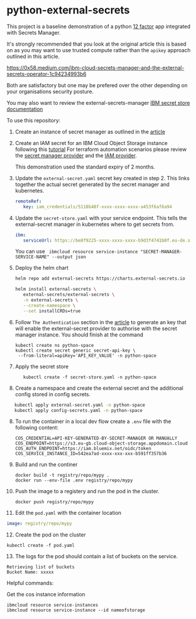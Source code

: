 # python-external-secrets

This project is a baseline demonstration of a python [12 factor](https://12factor.net/) app integrated with Secrets Manager.

It's strongly recommended that you look at the original article this is based on as you may want to use trusted compute rather than the `apikey` approach outlined in this article.

https://0x58.medium.com/ibm-cloud-secrets-manager-and-the-external-secrets-operator-1c94234993b6

Both are satisfactory but one may be prefered over the other depending on your organisations security posture.

You may also want to review the external-secrets-manager [IBM secret store documentation](https://external-secrets.io/v0.7.2/provider/ibm-secrets-manager/)

To use this repository:

1. Create an instance of secret manager as outlined in the [article](https://0x58.medium.com/ibm-cloud-secrets-manager-and-the-external-secrets-operator-1c94234993b6)

2. Create an IAM secret for an IBM Cloud Object Storage instance following this [tutorial](https://cloud.ibm.com/docs/secrets-manager?topic=secrets-manager-iam-credentials&interface=ui)
   For terraform automation scenarios please review the [secret manager provider](https://registry.terraform.io/providers/IBM-Cloud/ibm/latest/docs/data-sources/secrets_manager_secret) and the [IAM provider](https://registry.terraform.io/providers/IBM-Cloud/ibm/latest/docs/resources/iam_service_api_key).

   This demonstration used the standard expiry of 2 months.

3. Update the `external-secret.yaml` secret key created in step 2. This links together the actual secret generated by the secret manager and kubernetes.
   ```yaml
   remoteRef:
      key: iam_credentials/5118b48f-xxxx-xxxx-xxxx-a453f6af6a94
   ```

4. Update the `secret-store.yaml` with your service endpoint. This tells the external-secret manager in kubernetes where to get secrets from.
   ```yaml
   ibm:
      serviceUrl: https://be8f9225-xxxx-xxxx-xxxx-b9d3f4741b0f.eu-de.secrets-manager.appdomain.cloud
   ```
   You can use ` ibmcloud resource service-instance "SECRET-MANAGER-SERVICE-NAME" --output json`

5. Deploy the helm chart
   ```bash
   helm repo add external-secrets https://charts.external-secrets.io

   helm install external-secrets \
      external-secrets/external-secrets \
      -n external-secrets \
      --create-namespace \
      --set installCRDs=true
   ```

5. Follow `The Authentication` section in the [article](https://0x58.medium.com/ibm-cloud-secrets-manager-and-the-external-secrets-operator-1c94234993b6) to generate an key that will enable the external-secret provider to authorise with the secret manager instance.
   You should finish at the command
   ```
   kubectl create ns python-space
   kubectl create secret generic secret-api-key \
    --from-literal=apiKey='API_KEY_VALUE' -n python-space
   ```

6. Apply the secret store
   ```
      kubectl create -f secret-store.yaml -n python-space
   ```

7. Create a namespace and create the external secret and the additional config stored in config secrets.
```bash
   kubectl apply external-secret.yaml -n python-space
   kubectl apply config-secrets.yaml -n python-space
```

8. To run the container in a local dev flow create a `.env` file with the following content:
   ```
   COS_CREDENTIAL=API-KEY-GENERATED-BY-SECRET-MANAGER OR MANUALLY
   COS_ENDPOINT=https://s3.eu-gb.cloud-object-storage.appdomain.cloud
   COS_AUTH_ENDPOINT=https://iam.bluemix.net/oidc/token
   COS_SERVICE_INSTANCE_ID=542ea7ad-xxxx-xxx-xxx-b591ff357b36
   ```

9. Build and run the continer
   ```
   docker build -t registry/repo/mypy .
   docker run --env-file .env registry/repo/mypy
   ```

10. Push the image to a registery and run the pod in the cluster.
    ```
    docker push registry/repo/mypy
    ```
11. Edit the `pod.yaml` with the container location
   ```yaml
   image: registry/repo/mypy
   ```
12. Create the pod on the cluster
   ```
   kubectl create -f pod.yaml
   ```
13. The logs for the pod should contain a list of buckets on the service.
   ```
   Retrieving list of buckets
   Bucket Name: xxxxx
   ```

Helpful commands:

Get the cos instance information
```
ibmcloud resource service-instances
ibmcloud resource service-instance --id nameofstorage
```

